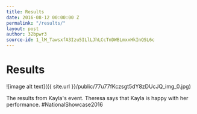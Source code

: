```yaml
---
title: Results
date: 2016-08-12 00:00:00 Z
permalink: "/results/"
layout: post
author: 32bpwr3
source-id: 1_lM_TawsxfA3Izu5ILlLJhLCcTnDWBLmxxHkInQSL6c
---
```


# Results

![image alt text]({{ site.url }}/public/77u77fKczsgt5dY8zDUcJQ_img_0.jpg)

The results from Kayla's event. Theresa says that Kayla is happy with her performance. #NationalShowcase2016

